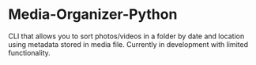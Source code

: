 # Media-Organizer-Python
CLI that allows you to sort photos/videos in a folder by date and location using metadata stored in media file. Currently in development with limited functionality.
